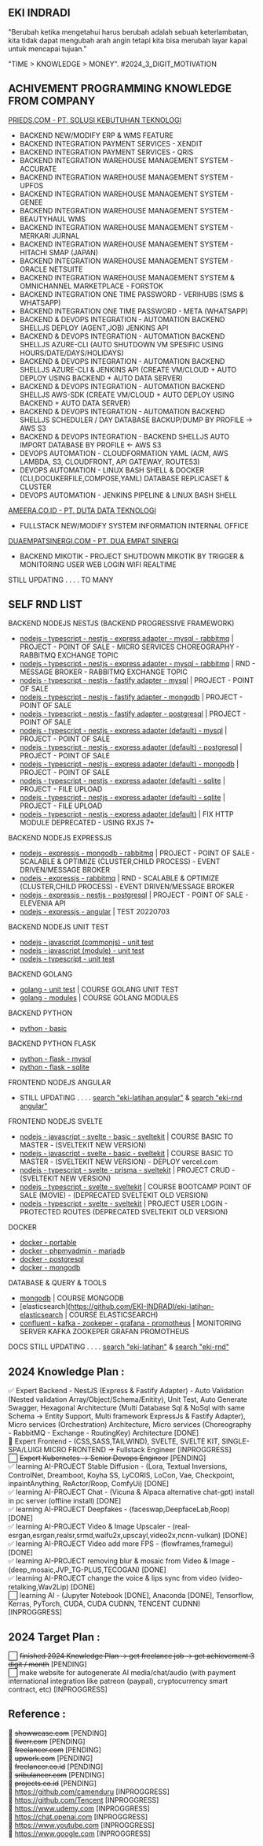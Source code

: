 ## EKI INDRADI
"Berubah ketika mengetahui harus berubah adalah sebuah keterlambatan, kita tidak dapat mengubah arah angin tetapi kita bisa merubah layar kapal untuk mencapai tujuan."

"TIME > KNOWLEDGE > MONEY". #2024_3_DIGIT_MOTIVATION

## ACHIVEMENT PROGRAMMING KNOWLEDGE FROM COMPANY

[PRIEDS.COM - PT. SOLUSI KEBUTUHAN TEKNOLOGI](https://prieds.com)<br />
- BACKEND NEW/MODIFY ERP & WMS FEATURE<br />
- BACKEND INTEGRATION PAYMENT SERVICES - XENDIT<br />
- BACKEND INTEGRATION PAYMENT SERVICES - QRIS<br />
- BACKEND INTEGRATION WAREHOUSE MANAGEMENT SYSTEM - ACCURATE<br />
- BACKEND INTEGRATION WAREHOUSE MANAGEMENT SYSTEM - UPFOS<br />
- BACKEND INTEGRATION WAREHOUSE MANAGEMENT SYSTEM - GENEE<br />
- BACKEND INTEGRATION WAREHOUSE MANAGEMENT SYSTEM - BEAUTYHAUL WMS<br />
- BACKEND INTEGRATION WAREHOUSE MANAGEMENT SYSTEM - MERKARI JURNAL<br />
- BACKEND INTEGRATION WAREHOUSE MANAGEMENT SYSTEM - HITACHI SMAP (JAPAN)<br />
- BACKEND INTEGRATION WAREHOUSE MANAGEMENT SYSTEM - ORACLE NETSUITE<br />
- BACKEND INTEGRATION WAREHOUSE MANAGEMENT SYSTEM & OMNICHANNEL MARKETPLACE - FORSTOK<br />
- BACKEND INTEGRATION ONE TIME PASSWORD - VERIHUBS (SMS & WHATSAPP)<br />
- BACKEND INTEGRATION ONE TIME PASSWORD - META (WHATSAPP)<br />
- BACKEND & DEVOPS INTEGRATION - AUTOMATION BACKEND SHELLJS DEPLOY (AGENT,JOB) JENKINS API <br />
- BACKEND & DEVOPS INTEGRATION - AUTOMATION BACKEND SHELLJS AZURE-CLI (AUTO SHUTDOWN VM SPESIFIC USING HOURS/DATE/DAYS/HOLIDAYS)<br />
- BACKEND & DEVOPS INTEGRATION - AUTOMATION BACKEND SHELLJS AZURE-CLI & JENKINS API (CREATE VM/CLOUD + AUTO DEPLOY USING BACKEND + AUTO DATA SERVER)<br />
- BACKEND & DEVOPS INTEGRATION - AUTOMATION BACKEND SHELLJS AWS-SDK (CREATE VM/CLOUD + AUTO DEPLOY USING BACKEND + AUTO DATA SERVER)<br />
- BACKEND & DEVOPS INTEGRATION - AUTOMATION BACKEND SHELLJS SCHEDULER / DAY DATABASE BACKUP/DUMP BY PROFILE -> AWS S3 <br />
- BACKEND & DEVOPS INTEGRATION - BACKEND SHELLJS AUTO IMPORT DATABASE BY PROFILE <- AWS S3 <br />
- DEVOPS AUTOMATION - CLOUDFORMATION YAML (ACM, AWS LAMBDA, S3, CLOUDFRONT, API GATEWAY, ROUTE53)<br />
- DEVOPS AUTOMATION - LINUX BASH SHELL & DOCKER (CLI,DOCUKERFILE,COMPOSE,YAML) DATABASE REPLICASET & CLUSTER<br />
- DEVOPS AUTOMATION - JENKINS PIPELINE & LINUX BASH SHELL<br />

[AMEERA.CO.ID - PT. DUTA DATA TEKNOLOGI](https://ameera.co.id)<br />
- FULLSTACK NEW/MODIFY SYSTEM INFORMATION INTERNAL OFFICE<br />

[DUAEMPATSINERGI.COM - PT. DUA EMPAT SINERGI](https://duaempatsinergi.com)<br />
- BACKEND MIKOTIK - PROJECT SHUTDOWN MIKOTIK BY TRIGGER & MONITORING USER WEB LOGIN WIFI REALTIME<br />

STILL UPDATING . . . . TO MANY

## SELF RND LIST

BACKEND NODEJS NESTJS (BACKEND PROGRESSIVE FRAMEWORK)<br />

- [nodejs - typescript - nestjs - express adapter - mysql - rabbitmq](https://github.com/EKI-INDRADI/eki-latihan-nestjs8-microservices-rabbitmq-exchange) | PROJECT - POINT OF SALE - MICRO SERVICES CHOREOGRAPHY - RABBITMQ EXCHANGE TOPIC<br />
- [nodejs - typescript - nestjs - express adapter - mysql - rabbitmq](https://github.com/EKI-INDRADI/eki-latihan-nestjs8-rabbitmq-exchange-promise-handle) | RND - MESSAGE BROKER - RABBITMQ EXCHANGE TOPIC<br />
- [nodejs - typescript - nestjs - fastify adapter - mysql](https://github.com/EKI-INDRADI/eki-latihan-nestjs-fastify-mysql) | PROJECT - POINT OF SALE<br />
- [nodejs - typescript - nestjs - fastify adapter - mongodb](https://github.com/EKI-INDRADI/eki-latihan-nestjs-fastify-mongodb) | PROJECT - POINT OF SALE<br />
- [nodejs - typescript - nestjs - fastify adapter - postgresql](https://github.com/EKI-INDRADI/eki-latihan-nestjs-fastify-postgresql) | PROJECT - POINT OF SALE<br />
- [nodejs - typescript - nestjs - express adapter (default) - mysql](https://github.com/EKI-INDRADI/eki-latihan-nestjs-mysql) | PROJECT - POINT OF SALE<br />
- [nodejs - typescript - nestjs - express adapter (default) - postgresql](https://github.com/EKI-INDRADI/eki-latihan-nestjs-postgresql) | PROJECT - POINT OF SALE<br />
- [nodejs - typescript - nestjs - express adapter (default) - mongodb](https://github.com/EKI-INDRADI/eki-latihan-nestjs-mongodb) | PROJECT - POINT OF SALE<br />
- [nodejs - typescript - nestjs - express adapter (default) - sqlite](https://github.com/EKI-INDRADI/eki-latihan-nestjs-sqlite-portable-file-upload) | PROJECT - FILE UPLOAD<br />
- [nodejs - typescript - nestjs - express adapter (default) - sqlite](https://github.com/EKI-INDRADI/eki-latihan-nestjs-sqlite-portable-file-upload) | PROJECT - FILE UPLOAD<br />
- [nodejs - typescript - nestjs - express adapter (default)](https://github.com/EKI-INDRADI/eki-latihan-nestjs-http-module-rxjs-8) | FIX HTTP MODULE DEPRECATED - USING RXJS 7+

BACKEND NODEJS EXPRESSJS<br />
- [nodejs - expressjs - mongodb - rabbitmq](eki-latihan-express-mongodb-jwt-role) | PROJECT - POINT OF SALE - SCALABLE & OPTIMIZE (CLUSTER,CHILD PROCESS) - EVENT DRIVEN/MESSAGE BROKER<br />
- [nodejs - expressjs - rabbitmq](eki-latihan-express-scalable-and-optimize) | RND - SCALABLE & OPTIMIZE (CLUSTER,CHILD PROCESS) - EVENT DRIVEN/MESSAGE BROKER<br />
- [nodejs - expressjs - nestjs - postgresql](https://github.com/EKI-INDRADI/elevenia-api-expressjs-nestjs-postgresql) | PROJECT - POINT OF SALE - ELEVENIA API<br />
- [nodejs - expressjs - angular](https://github.com/EKI-INDRADI/expressjs-angular-20220703) | TEST 20220703<br />

BACKEND NODEJS UNIT TEST<br />
- [nodejs - javascript (commonjs) - unit test](https://github.com/EKI-INDRADI/eki-latihan-nodejs-unit-test-javascript-commonjs)<br />
- [nodejs - javascript (module) - unit test](https://github.com/EKI-INDRADI/eki-latihan-nodejs-unit-test-javascript-module)<br />
- [nodejs - typescript - unit test](https://github.com/EKI-INDRADI/eki-latihan-nodejs-unit-test-typescript)<br />

BACKEND GOLANG<br />
- [golang - unit test](https://github.com/EKI-INDRADI/eki-latihan-golang-unit-test) | COURSE GOLANG UNIT TEST<br />
- [golang - modules](https://github.com/EKI-INDRADI/eki-latihan-golang-modules) | COURSE GOLANG MODULES<br />

BACKEND PYTHON<br />
- [python - basic](https://github.com/EKI-INDRADI/eki-latihan-python/tree/master/latihan_python_basic)<br />

BACKEND PYTHON FLASK<br />
- [python - flask - mysql](https://github.com/EKI-INDRADI/eki-latihan-python/tree/master/latihan_python_restful_api/python-restful-api-mysql)<br />
- [python - flask - sqlite](https://github.com/EKI-INDRADI/eki-latihan-python/tree/master/latihan_python_restful_api/python-restful-api-sqlite)<br />

FRONTEND NODEJS ANGULAR<br />
- STILL UPDATING . . . . [search "eki-latihan angular"](https://github.com/EKI-INDRADI?tab=repositories&q=eki-latihan+angular&type=&language=&sort=) & [search "eki-rnd angular"](https://github.com/EKI-INDRADI?tab=repositories&q=eki-rnd+angular&type=&language=&sort=)<br />

FRONTEND NODEJS SVELTE<br />
- [nodejs - javascript - svelte - basic - sveltekit](https://github.com/EKI-INDRADI/eki-rnd-svelte-sveltekit-2023) | COURSE BASIC TO MASTER - (SVELTEKIT NEW VERSION)<br />
- [nodejs - javascript - svelte - basic - sveltekit](https://github.com/EKI-INDRADI/mtg-counter-deploy) | COURSE BASIC TO MASTER - (SVELTEKIT NEW VERSION) - DEPLOY vercel.com<br />
- [nodejs - typescript - svelte - prisma - sveltekit](https://github.com/EKI-INDRADI/eki-rnd-svelte-monolith-crud-sveltekit-prisma) | PROJECT CRUD - (SVELTEKIT NEW VERSION)<br />
- [nodejs - typescript - svelte - sveltekit](https://github.com/EKI-INDRADI/eki-rnd-svelte-and-sveltekit) | COURSE BOOTCAMP POINT OF SALE (MOVIE) - (DEPRECATED SVELTEKIT OLD VERSION)<br />
- [nodejs - typescript - svelte - sveltekit](https://github.com/EKI-INDRADI/eki-latihan-svelte) | PROJECT USER LOGIN - PROTECTED ROUTES (DEPRECATED SVELTEKIT OLD VERSION)<br />

DOCKER<br />
- [docker - portable](https://github.com/EKI-INDRADI/eki-latihan-vm-alpine-docker-portable)<br />
- [docker - phpmyadmin - mariadb](https://github.com/EKI-INDRADI/eki-latihan-docker-phpmyadmin-mariadb)<br />
- [docker - postgresql](https://github.com/EKI-INDRADI/eki-latihan-docker-postgresql)<br />
- [docker - mongodb](https://github.com/EKI-INDRADI/eki-latihan-docker-mongodb)<br />

DATABASE & QUERY & TOOLS<br />
- [mongodb](https://github.com/EKI-INDRADI/eki-latihan-mongodb) | COURSE MONGODB<br />
- [elasticsearch](https://github.com/EKI-INDRADI/eki-latihan-elasticsearch | COURSE ELASTICSEARCH)<br />
- [confluent - kafka - zookeper - grafana - promotheus](https://github.com/EKI-INDRADI/eki-latihan-kafka-confluent-6-monitoring-jmx_exporter-promotheus-grafana) | MONITORING SERVER KAFKA ZOOKEPER GRAFAN PROMOTHEUS<br />



DOCS STILL UPDATING . . . . [search "eki-latihan"](https://github.com/EKI-INDRADI?tab=repositories&q=eki-latihan&type=&language=&sort=) & [search "eki-rnd"](https://github.com/EKI-INDRADI?tab=repositories&q=eki-rnd&type=&language=&sort=)




## 2024 Knowledge Plan :

:white_check_mark: Expert Backend - NestJS (Express & Fastify Adapter) - Auto Validation (Nested validation Array/Object/Schema/Enitity), Unit Test, Auto Generate Swagger, Hexagonal Architecture (Multi Database Sql & NoSql with same Schema -> Entity Support, Multi framework ExpressJs & Fastify Adapter), Micro services (Orchestration) Architecture, Micro services (Choreography - RabbitMQ - Exchange - RoutingKey) Architecture [DONE]<br />
:white_square_button: Expert Frontend - (CSS,SASS,TAILWIND), SVELTE, SVELTE KIT, SINGLE-SPA/LUIGI MICRO FRONTEND -> Fullstack Engineer [INPROGGRESS]<br />
:white_large_square: ~~Expert Kubernetes -> Senior Devops Engineer~~ [PENDING]<br />
:white_check_mark: learning AI-PROJECT Stable Diffusion - (Lora, Textual Inversions, ControlNet, Dreamboot, Koyha SS, LyCORIS, LoCon, Vae, Checkpoint, inpaintAnything, ReActor/Roop, ComfyUi) [DONE]<br /> 
:white_check_mark: learning AI-PROJECT Chat - (Vicuna & Alpaca alternative chat-gpt) install in pc server (offline install) [DONE]<br /> 
:white_check_mark: learning AI-PROJECT Deepfakes - (faceswap,DeepfaceLab,Roop) [DONE]<br /> 
:white_check_mark: learning AI-PROJECT Video & Image Upscaler - (real-esrgan,esrgan,realsr,srmd,waifu2x,upscayl,video2x,ncnn-vulkan) [DONE]<br /> 
:white_check_mark: learning AI-PROJECT Video add more FPS - (flowframes,framegui) [DONE]<br /> 
:white_check_mark: learning AI-PROJECT removing blur & mosaic from Video & Image - (deep_mosaic,JVP_TG-PLUS,TECOGAN) [DONE]<br /> 
:white_check_mark: learning AI-PROJECT change the voice & lips sync from video (video-retalking,Wav2Lip) [DONE]<br /> 
:white_large_square: learning AI - (Jupyter Notebook [DONE], Anaconda [DONE], Tensorflow, Kerras, PyTorch, CUDA, CUDA CUDNN, TENCENT CUDNN) [INPROGGRESS]<br />

## 2024 Target Plan :

:white_large_square: ~~finished 2024 Knowledge Plan -> get freelance job -> get achievement 3 digit / month~~ [PENDING]<br />
:white_large_square: make website for autogenerate AI media/chat/audio (with payment international integration like patreon (paypal), cryptocurrency smart contract, etc) [INPROGGRESS]<br />


## Reference : 

:link: ~~showwcase.com~~ [PENDING]<br />
:link: ~~fiverr.com~~ [PENDING]<br />
:link: ~~freelancer.com~~ [PENDING]<br />
:link: ~~upwork.com~~ [PENDING]<br />
:link: ~~freelancer.co.id~~ [PENDING]<br />
:link: ~~sribulancer.com~~ [PENDING]<br />
:link: ~~projects.co.id~~ [PENDING]<br />
:link: https://github.com/camenduru [INPROGGRESS]<br />
:link: https://github.com/Tencent [INPROGGRESS]<br />
:link: https://www.udemy.com [INPROGGRESS]<br />
:link: https://chat.openai.com [INPROGGRESS]<br />
:link: https://www.youtube.com [INPROGGRESS]<br />
:link: https://www.google.com [INPROGGRESS]<br />